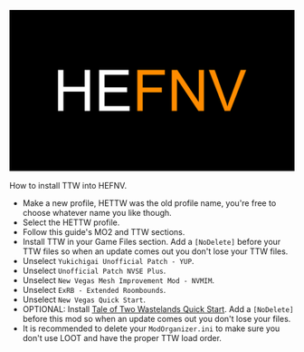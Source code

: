 ![HyperEssentials Branding](https://raw.githubusercontent.com/Biblioklept/hyperessentials/main/img/hefnv.png)

How to install TTW into HEFNV.

- Make a new profile, HETTW was the old profile name, you're free to choose whatever name you like though.
- Select the HETTW profile.
- Follow this guide's MO2 and TTW sections.
- Install TTW in your Game Files section. Add a `[NoDelete]` before your TTW files so when an update comes out you don't lose your TTW files.
- Unselect `Yukichigai Unofficial Patch - YUP`.
- Unselect `Unofficial Patch NVSE Plus`.
- Unselect `New Vegas Mesh Improvement Mod - NVMIM`.
- Unselect `ExRB - Extended Roombounds`.
- Unselect `New Vegas Quick Start`.
- OPTIONAL: Install [Tale of Two Wastelands Quick Start](https://www.nexusmods.com/newvegas/mods/65937). Add a `[NoDelete]` before this mod so when an update comes out you don't lose your files.
- It is recommended to delete your `ModOrganizer.ini` to make sure you don't use LOOT and have the proper TTW load order.
